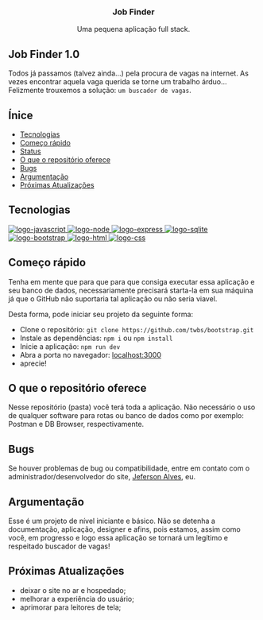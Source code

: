 <h3 align="center">Job Finder</h3>

<p align="center">
    Uma pequena aplicação full stack.
</p>


## Job Finder 1.0

Todos já passamos (talvez ainda...) pela procura de vagas na internet. As vezes encontrar aquela vaga querida se torne um trabalho árduo... Felizmente trouxemos a solução: `um buscador de vagas`.

## Ínice

- [Tecnologias](#tecnologias)
- [Começo rápido](#comeco-rapido)
- [Status](#status)
- [O que o repositório oferece](#o-que-oferece)
- [Bugs](#bugs)
- [Argumentação](#argumentacao)
- [Próximas Atualizações](#proximas-atualizações)


## Tecnologias

<div class="main">
    <a href="#">
      <img alt="logo-javascript" aling="center" src="https://img.shields.io/badge/JavaScript-F7DF1E?style=for-the-badge&logo=javascript&logoColor=black">
    </a>
    <a href="#">
      <img alt="logo-node" aling="center" src="https://img.shields.io/badge/Node.js-43853D?style=for-the-badge&logo=node.js&logoColor=white">
    </a>
    <a href="#">
      <img alt="logo-express" aling="center" src="https://img.shields.io/badge/Express.js-404D59?style=for-the-badge">
    </a>
    <a href="#">
      <img alt="logo-sqlite" aling="center" src="https://img.shields.io/badge/SQLite-07405E?style=for-the-badge&logo=sqlite&logoColor=white">
    </a>
    <a href="#">
      <img alt="logo-bootstrap" aling="center" src="https://img.shields.io/badge/Bootstrap-563D7C?style=for-the-badge&logo=bootstrap&logoColor=white">
    </a>
    <a href="#">
      <img alt="logo-html" aling="center" src="https://img.shields.io/badge/HTML5-E34F26?style=for-the-badge&logo=html5&logoColor=white">
    </a>
    <a href="#">
      <img alt="logo-css" aling="center" src="https://img.shields.io/badge/CSS3-1572B6?style=for-the-badge&logo=css3&logoColor=white">
    </a>
</div>


## Começo rápido

Tenha em mente que para que para que consiga executar essa aplicação e seu banco de dados, necessariamente precisará starta-la em sua máquina já que o GitHub não suportaria tal aplicação ou não seria viavel.

Desta forma, pode iniciar seu projeto da seguinte forma:

- Clone o repositório: `git clone https://github.com/twbs/bootstrap.git`
- Instale as dependências: `npm i` ou `npm install`
- Inicie a aplicação: `npm run dev`
- Abra a porta no navegador: [localhost:3000](https://localhost:3000)
- aprecie!


## O que o repositório oferece

Nesse repositório (pasta) você terá toda a aplicação. Não necessário o uso de qualquer software para rotas ou banco de dados como por exemplo: Postman e DB Browser, respectivamente.


## Bugs

Se houver problemas de bug ou compatibilidade, entre em contato com o administrador/desenvolvedor do site, [Jeferson Alves](https://jeffalves33.github.io/jeffalves33/), eu.


## Argumentação

Esse é um projeto de nível iniciante e básico. Não se detenha a documentação, aplicação, designer e afins, pois estamos, assim como você, em progresso e logo essa aplicação se tornará um legítimo e respeitado buscador de vagas!


## Próximas Atualizações

* deixar o site no ar e hospedado; 
* melhorar a experiência do usuário;
* aprimorar para leitores de tela;

